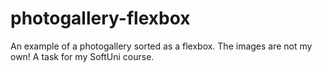 # photogallery-flexbox

An example of a photogallery sorted as a flexbox. The images are not my own! A task for my SoftUni course.
